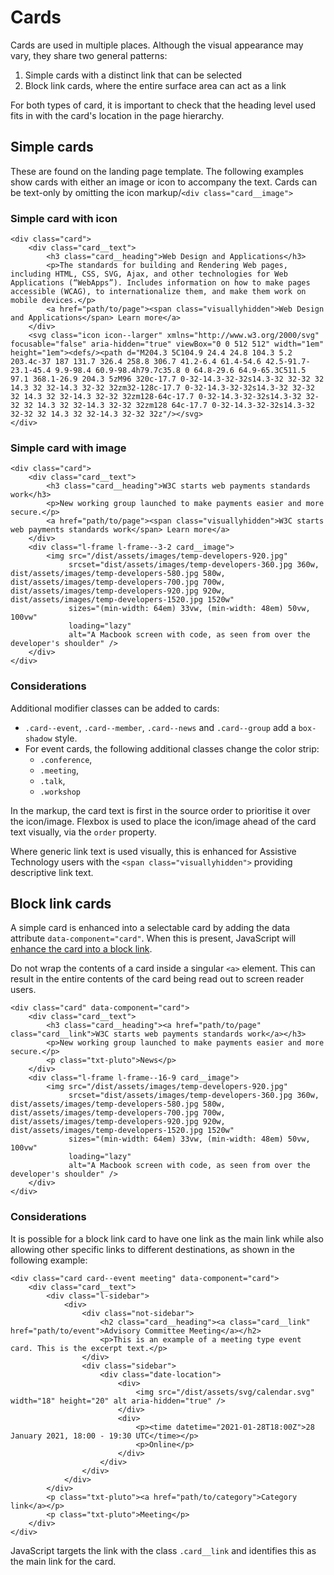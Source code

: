 # Cards

Cards are used in multiple places. Although the visual appearance may vary, they share two general patterns:

1. Simple cards with a distinct link that can be selected
2. Block link cards, where the entire surface area can act as a link

For both types of card, it is important to check that the heading level used fits in with the card's location in the page hierarchy.

## Simple cards

These are found on the landing page template. The following examples show cards with either an image or icon to accompany the text. Cards can be text-only by omitting the icon markup/`<div class="card__image">`

### Simple card with icon

```
<div class="card">
    <div class="card__text">
        <h3 class="card__heading">Web Design and Applications</h3>
        <p>The standards for building and Rendering Web pages, including HTML, CSS, SVG, Ajax, and other technologies for Web Applications (“WebApps”). Includes information on how to make pages accessible (WCAG), to internationalize them, and make them work on mobile devices.</p>
        <a href="path/to/page"><span class="visuallyhidden">Web Design and Applications</span> Learn more</a>
    </div>
    <svg class="icon icon--larger" xmlns="http://www.w3.org/2000/svg" focusable="false" aria-hidden="true" viewBox="0 0 512 512" width="1em" height="1em"><defs/><path d="M204.3 5C104.9 24.4 24.8 104.3 5.2 203.4c-37 187 131.7 326.4 258.8 306.7 41.2-6.4 61.4-54.6 42.5-91.7-23.1-45.4 9.9-98.4 60.9-98.4h79.7c35.8 0 64.8-29.6 64.9-65.3C511.5 97.1 368.1-26.9 204.3 5zM96 320c-17.7 0-32-14.3-32-32s14.3-32 32-32 32 14.3 32 32-14.3 32-32 32zm32-128c-17.7 0-32-14.3-32-32s14.3-32 32-32 32 14.3 32 32-14.3 32-32 32zm128-64c-17.7 0-32-14.3-32-32s14.3-32 32-32 32 14.3 32 32-14.3 32-32 32zm128 64c-17.7 0-32-14.3-32-32s14.3-32 32-32 32 14.3 32 32-14.3 32-32 32z"/></svg>
</div>
```

### Simple card with image

```
<div class="card">
    <div class="card__text">
        <h3 class="card__heading">W3C starts web payments standards work</h3>
        <p>New working group launched to make payments easier and more secure.</p>
        <a href="path/to/page"><span class="visuallyhidden">W3C starts web payments standards work</span> Learn more</a>
    </div>
    <div class="l-frame l-frame--3-2 card__image">
        <img src="/dist/assets/images/temp-developers-920.jpg"
             srcset="dist/assets/images/temp-developers-360.jpg 360w, dist/assets/images/temp-developers-580.jpg 580w, dist/assets/images/temp-developers-700.jpg 700w, dist/assets/images/temp-developers-920.jpg 920w, dist/assets/images/temp-developers-1520.jpg 1520w"
             sizes="(min-width: 64em) 33vw, (min-width: 48em) 50vw, 100vw"
             loading="lazy"
             alt="A Macbook screen with code, as seen from over the developer's shoulder" />
    </div>
</div>
```

### Considerations

Additional modifier classes can be added to cards:

- `.card--event`, `.card--member`, `.card--news` and `.card--group` add a `box-shadow` style.
- For event cards, the following additional classes change the color strip:
  - `.conference`,
  - `.meeting`,
  - `.talk`,
  - `.workshop`

In the markup, the card text is first in the source order to prioritise it over the icon/image. Flexbox is used to place the icon/image ahead of the card text visually, via the `order` property.

Where generic link text is used visually, this is enhanced for Assistive Technology users with the `<span class="visuallyhidden">` providing descriptive link text.

## Block link cards

A simple card is enhanced into a selectable card by adding the data attribute `data-component="card"`. When this is present, JavaScript will [enhance the card into a block link](https://css-tricks.com/block-links-the-search-for-a-perfect-solution/).

Do not wrap the contents of a card inside a singular `<a>` element. This can result in the entire contents of the card being read out to screen reader users.

```
<div class="card" data-component="card">
    <div class="card__text">
        <h3 class="card__heading"><a href="path/to/page" class="card__link">W3C starts web payments standards work</a></h3>
        <p>New working group launched to make payments easier and more secure.</p>
        <p class="txt-pluto">News</p>
    </div>
    <div class="l-frame l-frame--16-9 card__image">
        <img src="/dist/assets/images/temp-developers-920.jpg"
             srcset="dist/assets/images/temp-developers-360.jpg 360w, dist/assets/images/temp-developers-580.jpg 580w, dist/assets/images/temp-developers-700.jpg 700w, dist/assets/images/temp-developers-920.jpg 920w, dist/assets/images/temp-developers-1520.jpg 1520w"
             sizes="(min-width: 64em) 33vw, (min-width: 48em) 50vw, 100vw"
             loading="lazy"
             alt="A Macbook screen with code, as seen from over the developer's shoulder" />
    </div>
</div>
```

### Considerations

It is possible for a block link card to have one link as the main link while also allowing other specific links to different destinations, as shown in the following example:

```
<div class="card card--event meeting" data-component="card">
    <div class="card__text">
        <div class="l-sidebar">
            <div>
                <div class="not-sidebar">
                    <h2 class="card__heading"><a class="card__link" href="path/to/event">Advisory Committee Meeting</a></h2>
                    <p>This is an example of a meeting type event card. This is the excerpt text.</p>
                </div>
                <div class="sidebar">
                    <div class="date-location">
                        <div>
                            <img src="/dist/assets/svg/calendar.svg" width="18" height="20" alt aria-hidden="true" />
                        </div>
                        <div>
                            <p><time datetime="2021-01-28T18:00Z">28 January 2021, 18:00 - 19:30 UTC</time></p>
                            <p>Online</p>
                        </div>
                    </div>
                </div>
            </div>
        </div>
        <p class="txt-pluto"><a href="path/to/category">Category link</a></p>
        <p class="txt-pluto">Meeting</p>
    </div>
</div>
```

JavaScript targets the link with the class `.card__link` and identifies this as the main link for the card.